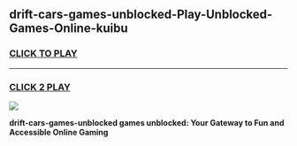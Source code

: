 
## drift-cars-games-unblocked-Play-Unblocked-Games-Online-kuibu
<h3>
<a href="https://premium76.site?title=drift-cars-games-unblocked&ref=25A">CLICK TO PLAY</a></h3>
<hr>

<h3>
<a href="https://premium76.site?title=drift-cars-games-unblocked&ref=25A">CLICK 2 PLAY</a>
  
</h3>

<a href="https://premium76.site?title=drift-cars-games-unblocked&ref=25A"><img src="https://clearcache.store/games.png"></a>


**drift-cars-games-unblocked games unblocked: Your Gateway to Fun and Accessible Online Gaming**
